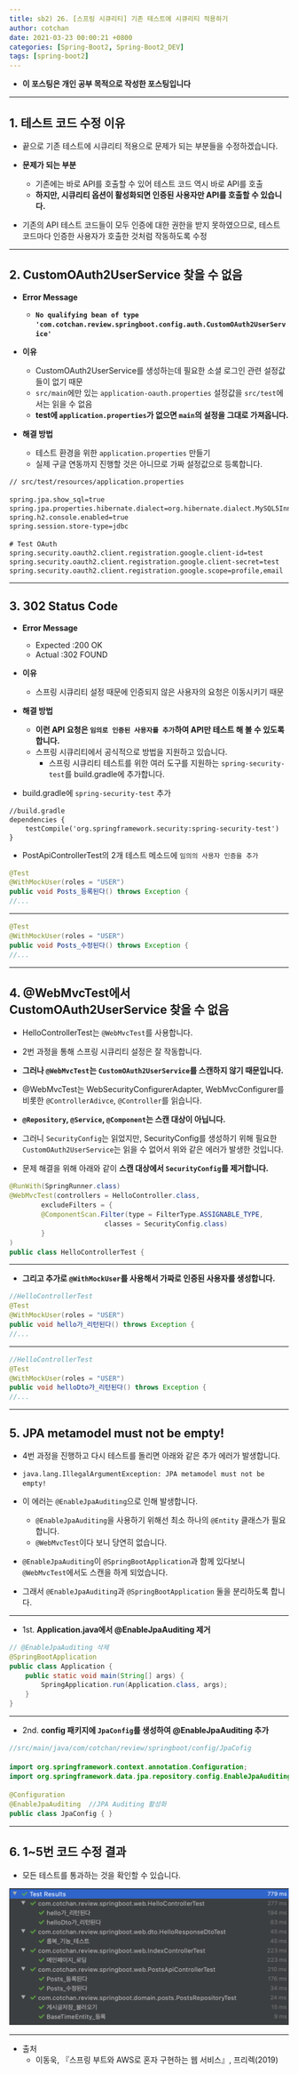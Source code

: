 ```yaml
---
title: sb2) 26. [스프링 시큐리티] 기존 테스트에 시큐리티 적용하기
author: cotchan 
date: 2021-03-23 00:00:21 +0800 
categories: [Spring-Boot2, Spring-Boot2_DEV]
tags: [spring-boot2] 
---
```


+ **이 포스팅은 개인 공부 목적으로 작성한 포스팅입니다**

---

## 1. 테스트 코드 수정 이유

+ 끝으로 기존 테스트에 시큐리티 적용으로 문제가 되는 부분들을 수정하겠습니다.
+ **문제가 되는 부분**
  + 기존에는 바로 API를 호출할 수 있어 테스트 코드 역시 바로 API를 호출
  + **하지만, 시큐리티 옵션이 활성화되면 인증된 사용자만 API를 호출할 수 있습니다.**

+ 기존의 API 테스트 코드들이 모두 인증에 대한 권한을 받지 못하였으므로, 테스트 코드마다 인증한 사용자가 호출한 것처럼 작동하도록 수정

---

## 2. CustomOAuth2UserService 찾을 수 없음

+ **Error Message**
  + **`No qualifying bean of type 'com.cotchan.review.springboot.config.auth.CustomOAuth2UserService'`**

+ **이유**
  + CustomOAuth2UserService를 생성하는데 필요한 소셜 로그인 관련 설정값들이 없기 때문
  + `src/main`에만 있는 `application-oauth.properties` 설정값을 `src/test`에서는 읽을 수 없음
  + **test에 `application.properties`가 없으면 `main`의 설정을 그대로 가져옵니다.**

+ **해결 방법**
  + 테스트 환경을 위한 `application.properties` 만들기
  + 실제 구글 연동까지 진행할 것은 아니므로 가짜 설정값으로 등록합니다.

```
// src/test/resources/application.properties

spring.jpa.show_sql=true
spring.jpa.properties.hibernate.dialect=org.hibernate.dialect.MySQL5InnoDBDialect
spring.h2.console.enabled=true
spring.session.store-type=jdbc

# Test OAuth
spring.security.oauth2.client.registration.google.client-id=test
spring.security.oauth2.client.registration.google.client-secret=test
spring.security.oauth2.client.registration.google.scope=profile,email
```

---

## 3. 302 Status Code

+ **Error Message**
  + Expected :200 OK
  + Actual   :302 FOUND

+ **이유**
  + 스프링 시큐리티 설정 때문에 인증되지 않은 사용자의 요청은 이동시키기 때문

+ **해결 방법**
  + **이런 API 요청은 `임의로 인증된 사용자를 추가`하여 API만 테스트 해 볼 수 있도록 합니다.**
  + 스프링 시큐리티에서 공식적으로 방법을 지원하고 있습니다.
    + 스프링 시큐리티 테스트를 위한 여러 도구를 지원하는 `spring-security-test`를 build.gradle에 추가합니다.


+ build.gradle에 `spring-security-test` 추가

```
//build.gradle
dependencies {
    testCompile('org.springframework.security:spring-security-test')
}
```

+ PostApiControllerTest의 2개 테스트 메소드에 `임의의 사용자 인증을 추가`

```java
@Test
@WithMockUser(roles = "USER")
public void Posts_등록된다() throws Exception {
//...
```

---

```java
@Test
@WithMockUser(roles = "USER")
public void Posts_수정된다() throws Exception {
//...
```

---

## 4. @WebMvcTest에서 CustomOAuth2UserService 찾을 수 없음

+ HelloControllerTest는 `@WebMvcTest`를 사용합니다.
+ 2번 과정을 통해 스프링 시큐리티 설정은 잘 작동합니다.
+ **그러나 `@WebMvcTest`는 `CustomOAuth2UserService`를 스캔하지 않기 때문입니다.**

+ @WebMvcTest는 WebSecurityConfigurerAdapter, WebMvcConfigurer를 비롯한 `@ControllerAdivce`, `@Controller`를 읽습니다. 
+ **`@Repository`, `@Service`, `@Component`는 스캔 대상이 아닙니다.**
+ 그러니 `SecurityConfig`는 읽었지만, SecurityConfig를 생성하기 위해 필요한 `CustomOAuth2UserService`는 읽을 수 없어서 위와 같은 에러가 발생한 것입니다.

+ 문제 해결을 위해 아래와 같이 **스캔 대상에서 `SecurityConfig`를 제거합니다.**

```java
@RunWith(SpringRunner.class)
@WebMvcTest(controllers = HelloController.class,
        excludeFilters = {
        @ComponentScan.Filter(type = FilterType.ASSIGNABLE_TYPE,
                        classes = SecurityConfig.class)
        }
)
public class HelloControllerTest {
```

---

+ **그리고 추가로 `@WithMockUser`를 사용해서 가짜로 인증된 사용자를 생성합니다.**

```java
//HelloControllerTest
@Test
@WithMockUser(roles = "USER")
public void hello가_리턴된다() throws Exception {
//...
```

---

```java
//HelloControllerTest
@Test
@WithMockUser(roles = "USER")
public void helloDto가_리턴된다() throws Exception {
//...
```

---

## 5. JPA metamodel must not be empty!

+ 4번 과정을 진행하고 다시 테스트를 돌리면 아래와 같은 추가 에러가 발생합니다.
+ `java.lang.IllegalArgumentException: JPA metamodel must not be empty!`

+ 이 에러는 `@EnableJpaAuditing`으로 인해 발생합니다.
  + `@EnableJpaAuditing`을 사용하기 위해선 최소 하나의 `@Entity` 클래스가 필요합니다.
  + `@WebMvcTest`이다 보니 당연히 없습니다.

+ `@EnableJpaAuditing`이 `@SpringBootApplication`과 함께 있다보니 `@WebMvcTest`에서도 스캔을 하게 되었습니다.
+ 그래서 `@EnableJpaAuditing`과 `@SpringBootApplication` 둘을 분리하도록 합니다.

---

+ 1st. **Application.java에서 @EnableJpaAuditing 제거**

```java
// @EnableJpaAuditing 삭제
@SpringBootApplication
public class Application {
    public static void main(String[] args) {
        SpringApplication.run(Application.class, args);
    }
}
```

---

+ 2nd. **config 패키지에 `JpaConfig`를 생성하여 @EnableJpaAuditing 추가**
  
```java
//src/main/java/com/cotchan/review/springboot/config/JpaCofig

import org.springframework.context.annotation.Configuration;
import org.springframework.data.jpa.repository.config.EnableJpaAuditing;

@Configuration
@EnableJpaAuditing  //JPA Auditing 활성화
public class JpaConfig { }
```

---

## 6. 1~5번 코드 수정 결과

+ 모든 테스트를 통과하는 것을 확인할 수 있습니다.

![Desktop View](/assets/img/post/spring-boot2/2021-03-23-spring-security-test.png)

---

+ 출처
  + 이동욱, 『스프링 부트와 AWS로 혼자 구현하는 웹 서비스』, 프리렉(2019) 
